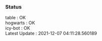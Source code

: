 ### Status


table : OK  
hogwarts : OK  
icy-bot : OK  
Latest Update : 2021-12-07 04:11:28.560189
